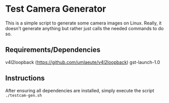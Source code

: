 # Test Camera Generator
This is a simple script to generate some camera images on Linux.
Really, it doesn't generate anything but rather just calls the
needed commands to do so.

## Requirements/Dependencies
v4l2loopback (https://github.com/umlaeute/v4l2loopback)
gst-launch-1.0

## Instructions
After ensuring all dependencies are installed, simply execute
the script `./testcam-gen.sh`




